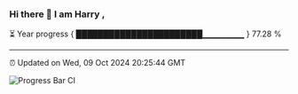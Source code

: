 ### Hi there 👋 I am Harry , 

⏳ Year progress { ███████████████████████▁▁▁▁▁▁▁ } 77.28 %

---

⏰ Updated on Wed, 09 Oct 2024 20:25:44 GMT

![Progress Bar CI](https://github.com/duykhang68/duykhang68/workflows/Progress%20Bar%20CI/badge.svg)
